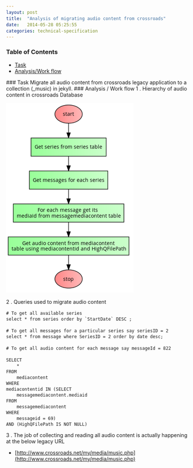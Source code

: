 ```yaml
---
layout: post
title:  "Analysis of migrating audio content from crossroads"
date:   2014-05-28 05:25:55
categories: technical-specification
---
```


### Table of Contents

  * [Task](#task)
  * [Analysis/Work flow](#workflow)

<a name="task"/>
### Task
</a>
Migrate all audio content from crossroads legacy application to a collection (_music) in jekyll.

<a name="workflow"/>
### Analysis / Work flow
</a>
1 . Hierarchy of audio content in crossroads Database

![alt text](/flowcharts/migrate-audio-content-flow-chart.png "Audio Content Migration flow chart")

2 . Queries used to migrate audio content

```
# To get all available series
select * from series order by `StartDate` DESC ;

# To get all messages for a particular series say seriesID = 2
select * from message where SeriesID = 2 order by date desc;

# To get all audio content for each message say messageId = 822

SELECT 
    *
FROM
    mediacontent
WHERE
mediacontentid IN (SELECT 
	messagemediacontent.mediaid
FROM
	messagemediacontent
WHERE
	messageid = 69)
AND (HighQFilePath IS NOT NULL)
```
3 . The job of collecting and reading all audio content is actually happening at the below legacy URL

* [http://www.crossroads.net/my/media/music.php](http://www.crossroads.net/my/media/music.php)

<!--4 . This script could be reviewed at the below given github repository

https://github.com/crdschurch/crossroads-legacy/blob/master/includes/documents/pages/my/media/messages.php

NOTE : - its a private repo link you might need to request access to see that-->


